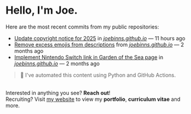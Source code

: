 # Hello, I'm Joe.
Here are the most recent commits from my public repositories:<br>
<!--activity_section_start-->
- [Update copyright notice for 2025](https://github.com/joebinns/joebinns.github.io/commit/626a7e0a9dab01885c2d5423f36d31dbdacf4fd1) in [*joebinns.github.io*](https://github.com/joebinns/joebinns.github.io) — 11 hours ago
- [Remove excess emojis from descriptions](https://github.com/joebinns/joebinns.github.io/commit/daed836d92214e2b2681566bd06003a1461df0d5) from [*joebinns.github.io*](https://github.com/joebinns/joebinns.github.io) — 2 months ago
- [Implement Nintendo Switch link in Garden of the Sea page](https://github.com/joebinns/joebinns.github.io/commit/503907435463af6c2dedd15d87e88f42120a90e2) in [*joebinns.github.io*](https://github.com/joebinns/joebinns.github.io) — 2 months ago
<!--activity_section_end-->
> 🚀 I've automated this content using Python  and GitHub Actions.

<br>Interested in anything you see? **Reach out**!<br>
Recruiting? Visit [my website](https://joebinns.com/) to view my **portfolio**, **curriculum vitae** and more.
